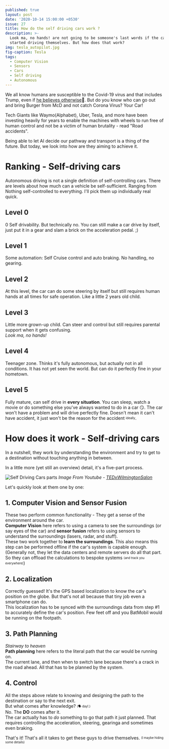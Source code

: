 ```yaml
---
published: true
layout: post
date: '2020-10-14 15:00:00 +0530'
issue: 27
title: How do the self driving cars work ?
description: >-
  Look ma, no hands! are not going to be someone's last words if the cars
  started driving themselves. But how does that work?
img: tesla_autopilot.jpg
fig-caption: Tesla
tags:
  - Computer Vision
  - Sensors
  - Cars
  - Self driving
  - Autonomous
---
```

We all know humans are susceptible to the Covid-19 virus and that includes Trump, even if [he believes otherwise](https://twitter.com/realDonaldTrump/status/1315316071243476997)🤦.  But do you know who can go out and bring Burger from McD and not catch Corona Virus? Your Car!  

Tech Giants like Waymo(Alphabet), Uber, Tesla, and more have been investing heavily for years to enable the machines with wheels to run free of human control and not be a victim of human brutality - read "Road accidents".    

Being able to let AI decide our pathway and transport is a thing of the future. But today, we look into how are they aiming to achieve it.  

# Ranking - Self-driving cars
Autonomous driving is not a single definition of self-controlling cars. There are levels about how much can a vehicle be self-sufficient. Ranging from Nothing self-controlled to everything. I'll pick them up individually real quick.  

## Level 0
0 Self drivability. But technically no. You can still make a car drive by itself, just put it in a gear and slam a brick on the acceleration pedal. ;)  

## Level 1
Some automation: Self Cruise control and auto braking. No handling, no gearing.

## Level 2
At this level, the car can do some steering by itself but still requires human hands at all times for safe operation. Like a little 2 years old child.

## Level 3
Little more grown-up child. Can steer and control but still requires parental support when it gets confusing.  
*Look ma, no hands!*

## Level 4
Teenager zone. Thinks it's fully autonomous, but actually not in all conditions. It has not yet seen the world. But can do it perfectly fine in your hometown.

## Level 5
Fully mature, can self drive in **every situation**. You can sleep, watch a movie or do something else you've always wanted to do in a car 😏. The car won't have a problem and will drive perfectly fine.
Doesn't mean it can't have accident, it just won't be the reason for the accident <sub><sup>ideally</sup></sub>.

# How does it work - Self-driving cars
In a nutshell, they work by understanding the environment and try to get to a destination without touching anything in between.  

In a little more (yet still an overview) detail, it's a five-part process.

![Self Driving Cars parts]({{site.baseurl}}/assets/img/self_driving_steps.png)
*Image From Youtube - [TEDxWilmingtonSalon](https://www.youtube.com/watch?v=Ly92UcnoEMY)*

Let's quickly look at them one by one:  

## 1. Computer Vision and Sensor Fusion
These two perform common functionality - They get a sense of the environment around the car.  
**Computer Vision** here refers to using a camera to see the surroundings (or say eyes of the car) and **sensor fusion** refers to using sensors to understand the surroundings (lasers, radar, and stuff).  
These two work together to **learn the surroundings**. This also means this step can be performed offline if the car's system is capable enough. (Generally not, they let the data centers and remote servers do all that part. So they can offload the calculations to bespoke systems <sub><sup>(and track you everywhere)</sup></sub>)

## 2. Localization
Correctly guessed! It's the GPS based localization to know the car's position on the globe. But that's not all because that tiny job even a smartphone can do.   
This localization has to be synced with the surroundings data from step #1 to accurately define the car's position. Few feet off and you BatMobil would be running on the footpath.  

## 3. Path Planning
*Stairway to heaven*  
**Path planning** here refers to the literal path that the car would be running on.  
The current lane, and then when to switch lane because there's a crack in the road ahead. All that has to be planned by the system.  

## 4. Control
All the steps above relate to knowing and designing the path to the destination or say to the next exit.  
But what comes after knowledge? <sub><sup>(🗣️ day!.)</sup></sub>  
No. The **DO** comes after it.  
The car actually has to *do* something to go that path it just planned. That requires controlling the acceleration, steering, gearinga and sometimes even braking.

That's it! That's all it takes to get these guys to drive themselves. <sub><sup>(I maybe hiding some details)</sup></sub>